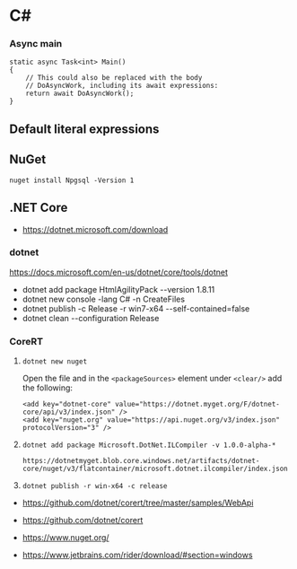 # C#

### Async main


```
static async Task<int> Main()
{
    // This could also be replaced with the body
    // DoAsyncWork, including its await expressions:
    return await DoAsyncWork();
}
```

## Default literal expressions


## NuGet

	nuget install Npgsql -Version 1

## .NET Core

- https://dotnet.microsoft.com/download

### dotnet

https://docs.microsoft.com/en-us/dotnet/core/tools/dotnet

- dotnet add package HtmlAgilityPack --version 1.8.11
- dotnet new console -lang C# -n CreateFiles
- dotnet publish -c Release -r win7-x64 --self-contained=false
- dotnet clean --configuration Release

### CoreRT

1.  `dotnet new nuget` 

	Open the file and in the  `<packageSources>`  element under  `<clear/>`  add the following:

		<add key="dotnet-core" value="https://dotnet.myget.org/F/dotnet-core/api/v3/index.json" />
		<add key="nuget.org" value="https://api.nuget.org/v3/index.json" protocolVersion="3" />	
2.  `dotnet add package Microsoft.DotNet.ILCompiler -v 1.0.0-alpha-*` 

		https://dotnetmyget.blob.core.windows.net/artifacts/dotnet-core/nuget/v3/flatcontainer/microsoft.dotnet.ilcompiler/index.json

3.  `dotnet publish -r win-x64 -c release` 

- https://github.com/dotnet/corert/tree/master/samples/WebApi
- https://github.com/dotnet/corert

- https://www.nuget.org/
- https://www.jetbrains.com/rider/download/#section=windows

